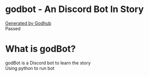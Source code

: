 # godbot - An Discord Bot In Story
[Generated by Godhub](http://godhub.co)     
Passed     
# What is godBot?
godBot is a Discord bot to learn the story      
Using python to run bot
